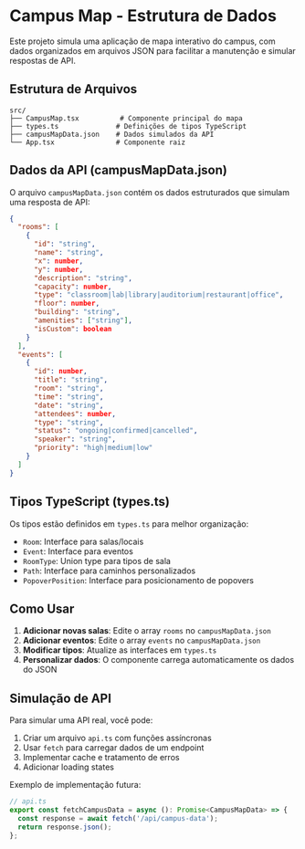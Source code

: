 # Campus Map - Estrutura de Dados

Este projeto simula uma aplicação de mapa interativo do campus, com dados organizados em arquivos JSON para facilitar a manutenção e simular respostas de API.

## Estrutura de Arquivos

```
src/
├── CampusMap.tsx          # Componente principal do mapa
├── types.ts              # Definições de tipos TypeScript
├── campusMapData.json    # Dados simulados da API
└── App.tsx               # Componente raiz
```

## Dados da API (campusMapData.json)

O arquivo `campusMapData.json` contém os dados estruturados que simulam uma resposta de API:

```json
{
  "rooms": [
    {
      "id": "string",
      "name": "string",
      "x": number,
      "y": number,
      "description": "string",
      "capacity": number,
      "type": "classroom|lab|library|auditorium|restaurant|office",
      "floor": number,
      "building": "string",
      "amenities": ["string"],
      "isCustom": boolean
    }
  ],
  "events": [
    {
      "id": number,
      "title": "string",
      "room": "string",
      "time": "string",
      "date": "string",
      "attendees": number,
      "type": "string",
      "status": "ongoing|confirmed|cancelled",
      "speaker": "string",
      "priority": "high|medium|low"
    }
  ]
}
```

## Tipos TypeScript (types.ts)

Os tipos estão definidos em `types.ts` para melhor organização:

- `Room`: Interface para salas/locais
- `Event`: Interface para eventos
- `RoomType`: Union type para tipos de sala
- `Path`: Interface para caminhos personalizados
- `PopoverPosition`: Interface para posicionamento de popovers

## Como Usar

1. **Adicionar novas salas**: Edite o array `rooms` no `campusMapData.json`
2. **Adicionar eventos**: Edite o array `events` no `campusMapData.json`
3. **Modificar tipos**: Atualize as interfaces em `types.ts`
4. **Personalizar dados**: O componente carrega automaticamente os dados do JSON

## Simulação de API

Para simular uma API real, você pode:

1. Criar um arquivo `api.ts` com funções assíncronas
2. Usar `fetch` para carregar dados de um endpoint
3. Implementar cache e tratamento de erros
4. Adicionar loading states

Exemplo de implementação futura:

```typescript
// api.ts
export const fetchCampusData = async (): Promise<CampusMapData> => {
  const response = await fetch('/api/campus-data');
  return response.json();
};
```